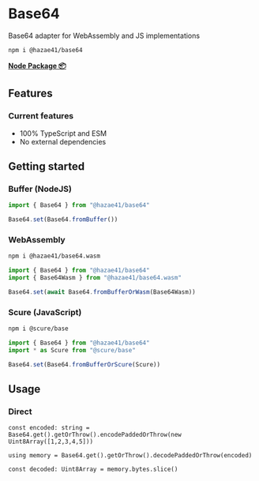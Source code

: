 # Base64

Base64 adapter for WebAssembly and JS implementations

```bash
npm i @hazae41/base64
```

[**Node Package 📦**](https://www.npmjs.com/package/@hazae41/base64)

## Features

### Current features
- 100% TypeScript and ESM
- No external dependencies

## Getting started

### Buffer (NodeJS)

```typescript
import { Base64 } from "@hazae41/base64"

Base64.set(Base64.fromBuffer())
```

### WebAssembly

```bash
npm i @hazae41/base64.wasm
```

```typescript
import { Base64 } from "@hazae41/base64"
import { Base64Wasm } from "@hazae41/base64.wasm"

Base64.set(await Base64.fromBufferOrWasm(Base64Wasm))
```

### Scure (JavaScript)

```bash
npm i @scure/base
```

```typescript
import { Base64 } from "@hazae41/base64"
import * as Scure from "@scure/base"

Base64.set(Base64.fromBufferOrScure(Scure))
```

## Usage

### Direct

```tsx
const encoded: string = Base64.get().getOrThrow().encodePaddedOrThrow(new Uint8Array([1,2,3,4,5]))

using memory = Base64.get().getOrThrow().decodePaddedOrThrow(encoded)

const decoded: Uint8Array = memory.bytes.slice()
```